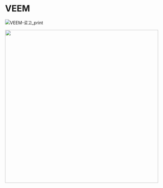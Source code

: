 # VEEM
![VEEM-로고_print](https://user-images.githubusercontent.com/129020222/227823516-59edddbc-73c1-419d-84bc-52dbbe91f8eb.png)

<img src="https://user-images.githubusercontent.com/129020222/227823516-59edddbc-73c1-419d-84bc-52dbbe91f8eb.png" width="500">
